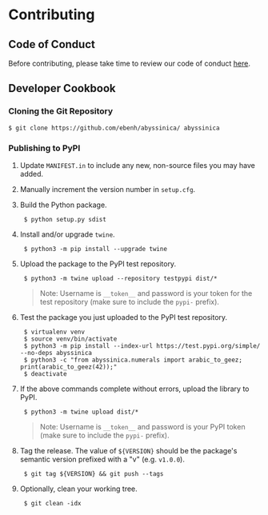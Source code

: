 # Contributing

## Code of Conduct

Before contributing, please take time to review our code of conduct [here](CODE_OF_CONDUCT.md).

## Developer Cookbook

### Cloning the Git Repository

    $ git clone https://github.com/ebenh/abyssinica/ abyssinica

### Publishing to PyPI

1. Update `MANIFEST.in` to include any new, non-source files you may have added.
2. Manually increment the version number in `setup.cfg`.
3. Build the Python package. 

        $ python setup.py sdist

4. Install and/or upgrade `twine`.

        $ python3 -m pip install --upgrade twine

5. Upload the package to the PyPI test repository.

        $ python3 -m twine upload --repository testpypi dist/*

   > Note: Username is `__token__` and password is your token for the test repository (make sure to include the `pypi-` 
   > prefix).

6. Test the package you just uploaded to the PyPI test repository.
        
        $ virtualenv venv
        $ source venv/bin/activate
        $ python3 -m pip install --index-url https://test.pypi.org/simple/ --no-deps abyssinica
        $ python3 -c "from abyssinica.numerals import arabic_to_geez; print(arabic_to_geez(42));"
        $ deactivate

7. If the above commands complete without errors, upload the library to PyPI.

        $ python3 -m twine upload dist/*

   > Note:  Username is `__token__` and password is your PyPI token (make sure to include the `pypi-` prefix).

8. Tag the release. The value of `${VERSION}` should be the package's semantic version prefixed with a "v" (e.g. 
`v1.0.0`).
    
        $ git tag ${VERSION} && git push --tags

9. Optionally, clean your working tree.

        $ git clean -idx
